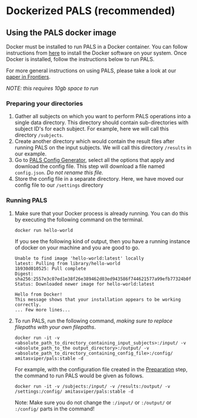 # Dockerized PALS (recommended)

## Using the PALS docker image
Docker must be installed to run PALS in a Docker container. You can follow instructions from [here](https://docs.docker.com/docker-for-mac/install/) to install the Docker software on your system. Once Docker is installed, follow the instructions below to run PALS.

For more general instructions on using PALS, please take a look at our [paper in Frontiers](https://www.frontiersin.org/articles/10.3389/fninf.2018.00063/full).

_NOTE: this requires 10gb space to run_

### Preparing your directories
1. Gather all subjects on which you want to perform PALS operations into a single data directory. This directory should contain sub-directories with subject ID's for each subject. For example, here we will call this directory `/subjects`.
2. Create another directory which would contain the result files after running PALS on the input subjects. We will call this directory  `/results` in our example.
3. Go to [PALS Config Generator](https://npnl.github.io/ConfigGenerator/), select all the options that apply and download the config file. This step will download a file named `config.json`. _Do not rename this file._
4. Store the config file in a separate directory. Here, we have moved our config file to our `/settings` directory

### Running PALS
1. Make sure that your Docker process is already running. You can do this by executing the following command on the terminal.
    ```
    docker run hello-world
    ```
    If you see the following kind of output, then you have a running instance of docker on your machine and you are good to go.
    
    ```
    Unable to find image 'hello-world:latest' locally
    latest: Pulling from library/hello-world
    1b930d010525: Pull complete
    Digest: sha256:2557e3c07ed1e38f26e389462d03ed943586f744621577a99efb77324b0fe535
    Status: Downloaded newer image for hello-world:latest

    Hello from Docker!
    This message shows that your installation appears to be working correctly.
    ... Few more lines...
    ```
2. To run PALS, run the following command, _making sure to replace filepaths with your own filepaths_.
    ```
    docker run -it -v <absolute_path_to_directory_containing_input_subjects>:/input/ -v <absolute_path_to_the output_directory>:/output/ -v <absolute_path_to_directory_containing_config_file>:/config/ amitasviper/pals:stable -d
    ```
    
    For example, with the configuration file created in the [Preparation](#preparation) step, the command to run PALS would be given as follows.
    
    ```
    docker run -it -v /subjects:/input/ -v /results:/output/ -v /settings:/config/ amitasviper/pals:stable -d
    ```
    
    Note: Make sure you do not change the `:/input/` or `:/output/` or `:/config/` parts in the command!
